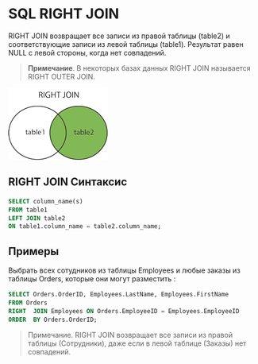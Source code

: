 # SQL  RIGHT JOIN

RIGHT JOIN возвращает все записи из правой таблицы (table2) и соответствующие записи из левой таблицы (table1). Результат равен NULL с левой стороны, когда нет совпадений.

> **Примечание**. В некоторых базах данных RIGHT JOIN называется RIGHT OUTER JOIN.
> 

![RIGHT JOIN](/images/img_rightjoin.gif)

## RIGHT JOIN Синтаксис

``` SQL
SELECT column_name(s) 
FROM table1 
LEFT JOIN table2
ON table1.column_name = table2.column_name;
```

## Примеры

Выбрать всех сотудников из таблицы Employees и любые заказы из таблицы Orders, которые они могут разместить :
``` SQL
SELECT Orders.OrderID, Employees.LastName, Employees.FirstName
FROM Orders
RIGHT  JOIN Employees ON Orders.EmployeeID = Employees.EmployeeID
ORDER  BY Orders.OrderID;
```

> Примечание. RIGHT JOIN возвращает все записи из правой таблицы (Сотрудники), даже если в левой таблице (Заказы) нет совпадений.
